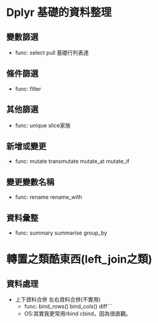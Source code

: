 # Dplyr 基礎的資料整理
## 變數篩選
* func: select pull 基礎行列表達
## 條件篩選
* func: filter
## 其他篩選
* func: unique slice家族
## 新增或變更
* func: mutate transmutate mutate_at mutate_if
## 變更變數名稱
* func: rename rename_with
## 資料彙整
* func: summary summarise group_by
# 轉置之類酷東西(left_join之類)
## 資料處理
* 上下資料合併 左右資料合併(不實用)
  * func: bind_rows() bind_cols()
  diff```
  - OS:其實我更常用rbind cbind，因為很直觀。
  ```
  
